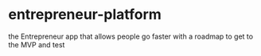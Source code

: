 # entrepreneur-platform
the Entrepreneur app that allows people go faster with a roadmap to get to the MVP and test
